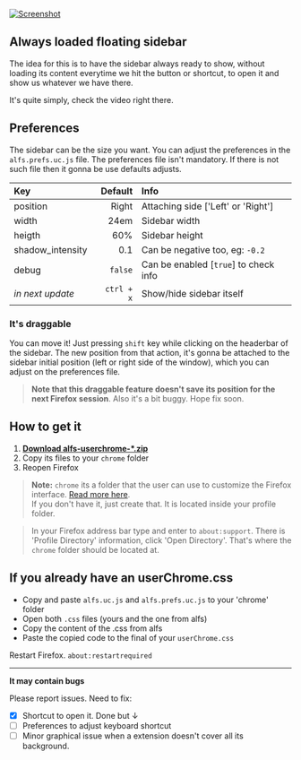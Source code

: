[![Screenshot](https://i.imgur.com/3yoxdiF.png)](https://i.imgur.com/ZduZ3Ot.mp4)

## Always loaded floating sidebar  
The idea for this is to have the sidebar always ready to show, without loading its content everytime we hit the button or shortcut, to open it and show us whatever we have there.


It's quite simply, check the video right there.

## Preferences
The sidebar can be the size you want. You can adjust the preferences in the `alfs.prefs.uc.js` file.
The preferences file isn't mandatory. If there is not such file then it gonna be use defaults adjusts.

| Key              | Default    | Info                                  |  
| :---             | ---:       | :---                                  |  
| position         | Right      | Attaching side ['Left' or 'Right']    |  
| width            | 24em       | Sidebar width                         |  
| heigth           | 60%        | Sidebar height                        |  
| shadow_intensity | 0.1        | Can be negative too, eg: `-0.2`       |  
| debug            | `false`    | Can be enabled [`true`] to check info |  
| _in next update_ | `ctrl + x` | Show/hide sidebar itself              |  


### It's draggable  
You can move it! Just pressing `shift` key while clicking on the headerbar of the sidebar.
The new position from that action, it's gonna be attached to the sidebar initial position (left or right side of the window), which you can adjust on the preferences file.

> **Note that this draggable feature doesn't save its position for the next Firefox session**. Also it's a bit buggy. Hope fix soon.

## How to get it
1. [**Download alfs-userchrome-\*.zip**](https://github.com/thepante/alfs-firefox/releases/latest)
2. Copy its files to your `chrome` folder
3. Reopen Firefox

> **Note:** `chrome` its a folder that the user can use to customize the Firefox interface. [Read more here](http://kb.mozillazine.org/index.php?title=UserChrome.css).  
If you don't have it, just create that. It is located inside your profile folder.

> In your Firefox address bar type and enter to `about:support`. There is 'Profile Directory' information, click 'Open Directory'. That's where the `chrome` folder should be located at.

## If you already have an userChrome.css

- Copy and paste `alfs.uc.js` and `alfs.prefs.uc.js` to your 'chrome' folder
- Open both `.css` files (yours and the one from alfs)
- Copy the content of the .css from alfs
- Paste the copied code to the final of your `userChrome.css`

Restart Firefox. `about:restartrequired`

----

**It may contain bugs**

Please report issues. Need to fix:
- [X] Shortcut to open it. Done but ↓
- [ ] Preferences to adjust keyboard shortcut
- [ ] Minor graphical issue when a extension doesn't cover all its background.
